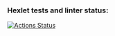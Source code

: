 ### Hexlet tests and linter status:
[![Actions Status](https://github.com/pandyk09/backend-project-lvl1/workflows/hexlet-check/badge.svg)](https://github.com/pandyk09/backend-project-lvl1/actions)